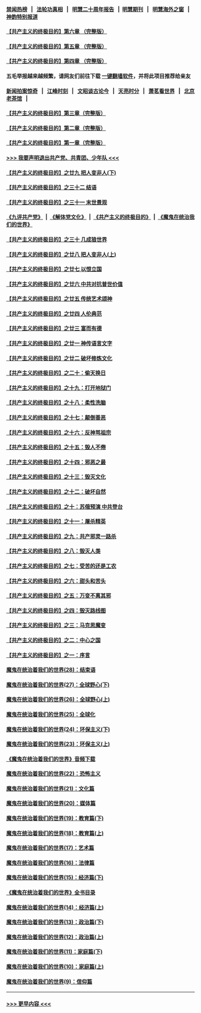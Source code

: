 #### [禁闻热榜](热点新闻.md?=0)  &nbsp;&nbsp;|&nbsp;&nbsp; [法轮功真相](https://github.com/gfw-breaker/truth/blob/master/README.md?=0) &nbsp;&nbsp;|&nbsp;&nbsp; [明慧二十周年报告](https://github.com/gfw-breaker/mh-reports/blob/master/README.md?=0) &nbsp;&nbsp;|&nbsp;&nbsp;[明慧期刊](https://github.com/gfw-breaker/mh-qikan) &nbsp;&nbsp;|&nbsp;&nbsp; [明慧海外之窗](https://github.com/gfw-breaker/mh-news/blob/master/README.md?=0) &nbsp;&nbsp;|&nbsp;&nbsp; [神韵特别报道](https://github.com/gfw-breaker/mh-news/blob/master/shenyun.md?=0)
#### [【共产主义的终极目的】第六章 （完整版）](../pages/nsc422/n11428913.md?t=03132231) 
#### [【共产主义的终极目的】第五章 （完整版）](../pages/nsc422/n11428912.md?t=03132231) 
#### [【共产主义的终极目的】第四章 （完整版）](../pages/nsc422/n11428907.md?t=03132231) 
#### 五毛举报越来越频繁，请网友们前往下载 [一键翻墙软件](https://github.com/gfw-breaker/ssr-accounts)，并将此项目推荐给亲友
#### [新闻拍案惊奇](https://github.com/gfw-breaker/banned-news/blob/master/pages/link4.md) &nbsp;&nbsp;|&nbsp;&nbsp; [江峰时刻](https://github.com/gfw-breaker/banned-news/blob/master/pages/link4.md) &nbsp;&nbsp;|&nbsp;&nbsp; [文昭谈古论今](https://github.com/gfw-breaker/banned-news/blob/master/pages/link4.md) &nbsp;&nbsp;|&nbsp;&nbsp; [天亮时分](https://github.com/gfw-breaker/banned-news/blob/master/pages/link4.md) &nbsp;&nbsp;|&nbsp;&nbsp; [萧茗看世界](https://github.com/gfw-breaker/banned-news/blob/master/pages/link4.md) &nbsp;&nbsp;|&nbsp;&nbsp; [北京老茶馆](https://github.com/gfw-breaker/banned-news/blob/master/pages/link4.md) &nbsp;&nbsp;|&nbsp;&nbsp; 
#### [【共产主义的终极目的】第三章（完整版）](../pages/nsc422/n11428848.md?t=03132231) 
#### [【共产主义的终极目的】第二章（完整版）](../pages/nsc422/n11428831.md?t=03132231) 
#### [【共产主义的终极目的】第一章（完整版）](../pages/nsc422/n11417651.md?t=03132231) 
#### [>>> 我要声明退出共产党、共青团、少年队 <<<](https://github.com/begood0513/goodnews/blob/master/quit/letter.md) 
#### [【共产主义的终极目的】之廿九 把人变非人(下)](../pages/nsc422/n11344140.md?t=03132231) 
#### [【共产主义的终极目的】之三十二 结语](../pages/nsc422/n11360535.md?t=03132231) 
#### [【共产主义的终极目的】之三十一 末世景观](../pages/nsc422/n11351129.md?t=03132231) 
#### [《九评共产党》](https://github.com/begood0513/9ping.md/blob/master/README.md) &nbsp;|&nbsp; [《解体党文化》](../../../../jtdwh.md/blob/master/README.md)  &nbsp;|&nbsp; [《共产主义的终极目的》](../../../../gczydzjmd.md/blob/master/README.md) &nbsp;|&nbsp; [《魔鬼在统治我们的世界》](../../../../mgztzwmdsj.md/blob/master/README.md) 
#### [【共产主义的终极目的】之三十 几成狼世界](../pages/nsc422/n11348280.md?t=03132231) 
#### [【共产主义的终极目的】之廿八 把人变非人(上)](../pages/nsc422/n11340492.md?t=03132231) 
#### [【共产主义的终极目的】之廿七 以恨立国](../pages/nsc422/n11336944.md?t=03132231) 
#### [【共产主义的终极目的】之廿六 中共对抗普世价值](../pages/nsc422/n11324785.md?t=03132231) 
#### [【共产主义的终极目的】之廿五 传统艺术颂神](../pages/nsc422/n11296396.md?t=03132231) 
#### [【共产主义的终极目的】之廿四 人伦典范](../pages/nsc422/n11296397.md?t=03132231) 
#### [【共产主义的终极目的】之廿三 富而有德](../pages/nsc422/n11283598.md?t=03132231) 
#### [【共产主义的终极目的】之廿一 神传语言文字](../pages/nsc422/n11263265.md?t=03132231) 
#### [【共产主义的终极目的】之廿二 破坏修炼文化](../pages/nsc422/n11245728.md?t=03132231) 
#### [【共产主义的终极目的】之二十：偷天换日](../pages/nsc422/n11238846.md?t=03132231) 
#### [【共产主义的终极目的】之十九：打开地狱门](../pages/nsc422/n11206376.md?t=03132231) 
#### [【共产主义的终极目的】之十八：柔性洗脑](../pages/nsc422/n11199994.md?t=03132231) 
#### [【共产主义的终极目的】之十七：颠倒善恶](../pages/nsc422/n11179782.md?t=03132231) 
#### [【共产主义的终极目的】之十六：反神骂祖宗](../pages/nsc422/n11166798.md?t=03132231) 
#### [【共产主义的终极目的】之十五：毁人不倦](../pages/nsc422/n11166792.md?t=03132231) 
#### [【共产主义的终极目的】之十四：邪恶之最](../pages/nsc422/n11150249.md?t=03132231) 
#### [【共产主义的终极目的】之十三：毁灭文化](../pages/nsc422/n11135227.md?t=03132231) 
#### [【共产主义的终极目的】之十二：破坏自然](../pages/nsc422/n11135214.md?t=03132231) 
#### [【共产主义的终极目的】之十：苏俄预演 中共登台](../pages/nsc422/n11118424.md?t=03132231) 
#### [【共产主义的终极目的】之十一：屠杀精英](../pages/nsc422/n11118442.md?t=03132231) 
#### [【共产主义的终极目的】之九：共产邪灵一路杀](../pages/nsc422/n11114139.md?t=03132231) 
#### [【共产主义的终极目的】之八：毁灭人类](../pages/nsc422/n11108503.md?t=03132231) 
#### [【共产主义的终极目的】之七：受苦的还是工农](../pages/nsc422/n11101809.md?t=03132231) 
#### [【共产主义的终极目的】之六：甜头和苦头](../pages/nsc422/n11096971.md?t=03132231) 
#### [【共产主义的终极目的】之五：万变不离其邪](../pages/nsc422/n11091285.md?t=03132231) 
#### [【共产主义的终极目的】之四：毁灭路线图](../pages/nsc422/n11086284.md?t=03132231) 
#### [【共产主义的终极目的】之三：马克思魔变](../pages/nsc422/n11061941.md?t=03132231) 
#### [【共产主义的终极目的】之二：中心之国](../pages/nsc422/n11047728.md?t=03132231) 
#### [【共产主义的终极目的】之一：序言](../pages/nsc422/n11086077.md?t=03132231) 
#### [魔鬼在统治着我们的世界(28)：结束语](../pages/nsc422/n10936246.md?t=03132231) 
#### [魔鬼在统治着我们的世界(27)：全球野心(下)](../pages/nsc422/n10928319.md?t=03132231) 
#### [魔鬼在统治着我们的世界(26)：全球野心(上)](../pages/nsc422/n10900318.md?t=03132231) 
#### [魔鬼在统治着我们的世界(25)：全球化](../pages/nsc422/n10788205.md?t=03132231) 
#### [魔鬼在统治着我们的世界(24)：环保主义(下)](../pages/nsc422/n10695307.md?t=03132231) 
#### [魔鬼在统治着我们的世界(23)：环保主义(上)](../pages/nsc422/n10688613.md?t=03132231) 
#### [《魔鬼在统治着我们的世界》音频下载](../pages/nsc422/n10635553.md?t=03132231) 
#### [魔鬼在统治着我们的世界(22)：恐怖主义](../pages/nsc422/n10614727.md?t=03132231) 
#### [魔鬼在统治着我们的世界(21)：文化篇](../pages/nsc422/n10597706.md?t=03132231) 
#### [魔鬼在统治着我们的世界(20)：媒体篇](../pages/nsc422/n10586579.md?t=03132231) 
#### [魔鬼在统治着我们的世界(19)：教育篇(下)](../pages/nsc422/n10564808.md?t=03132231) 
#### [魔鬼在统治着我们的世界(18)：教育篇(上)](../pages/nsc422/n10526970.md?t=03132231) 
#### [魔鬼在统治着我们的世界(17)：艺术篇](../pages/nsc422/n10499093.md?t=03132231) 
#### [魔鬼在统治着我们的世界(16)：法律篇](../pages/nsc422/n10485969.md?t=03132231) 
#### [魔鬼在统治着我们的世界(15)：经济篇(下)](../pages/nsc422/n10469975.md?t=03132231) 
#### [《魔鬼在统治着我们的世界》全书目录](../pages/nsc422/n10464261.md?t=03132231) 
#### [魔鬼在统治着我们的世界(14)：经济篇(上)](../pages/nsc422/n10457370.md?t=03132231) 
#### [魔鬼在统治着我们的世界(13)：政治篇(下)](../pages/nsc422/n10448270.md?t=03132231) 
#### [魔鬼在统治着我们的世界(12)：政治篇(上)](../pages/nsc422/n10444576.md?t=03132231) 
#### [魔鬼在统治着我们的世界(11)：家庭篇(下)](../pages/nsc422/n10440961.md?t=03132231) 
#### [魔鬼在统治着我们的世界(10)：家庭篇(上)](../pages/nsc422/n10435448.md?t=03132231) 
#### [魔鬼在统治着我们的世界(9)：信仰篇](../pages/nsc422/n10432159.md?t=03132231) 

----
#### [ >>> 更早内容 <<< ](../indexes/nsc422-earlier.md)
